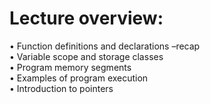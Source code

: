 # Lecture overview:
• Function definitions and declarations –recap <br>
• Variable scope and storage classes <br>
• Program memory segments <br>
• Examples of program execution <br>
• Introduction to pointers <br>